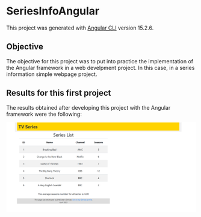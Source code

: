 # SeriesInfoAngular

This project was generated with [Angular CLI](https://github.com/angular/angular-cli) version 15.2.6.

## Objective

The objective for this project was to put into practice the implementation of the Angular framework in a web develpment project. In this case, in a series information simple webpage project.

## Results for this first project

The results obtained after developing this project with the Angular framework were the following:

![Results for Series Info Website with Angular](https://github.com/fai-aher/Angular-Practice-Projects/blob/main/media/results_images/angularResult1.png)

